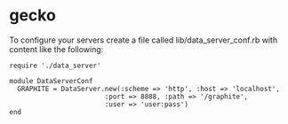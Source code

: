 gecko
=====
To configure your servers create a file called lib/data_server_conf.rb with content like the following:

```
require './data_server'

module DataServerConf
  GRAPHITE = DataServer.new(:scheme => 'http', :host => 'localhost',
                        :port => 8888, :path => '/graphite',
                        :user => 'user:pass')
end
```
